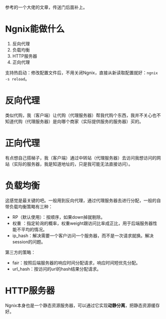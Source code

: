参考的一个大佬的文章，传送门后面补上。

# Ngnix能做什么
1. 反向代理
2. 负载均衡
3. HTTP服务器
4. 正向代理

支持热启动：修改配置文件后，不用关闭Ngnix，直接从新读取配置就好：`ngnix -s reload`。

# 反向代理
类似代购，我（客户端）让代购（代理服务器）帮我代购个东西，我并不关心也不知道代购（代理服务器）是向哪个商家（实际提供服务的服务器）买的。

# 正向代理
有点想自己搭梯子，我（客户端）通过中转站（代理服务器）去访问我想访问的网站（实际的服务器，我是知道地址的，只是我可能无法直接访问）。

# 负载均衡
这感觉是最关键的吧。一般用到反向代理，通过代理服务器去进行分配，一般的自带负载均衡策略有三种：
- RP（默认使用）：按顺序，如果down掉就剔除。
- 权重 ：指定轮询的概率，权重weight跟访问比率成正比，用于后端服务器性能不平均的情况。
- ip_hash：解决需要一个客户访问一个服务器，而不是一次请求就换。解决session的问题。

第三方的策略：
- fair：按照后端服务器的响应时间分配请求，响应时间短优先分配。
- url_hash：按访问的url的hash结果分配请求。

# HTTP服务器

Ngnix本身也是一个静态资源服务器，可以通过它实现**动静分离**，把静态资源缓存好。